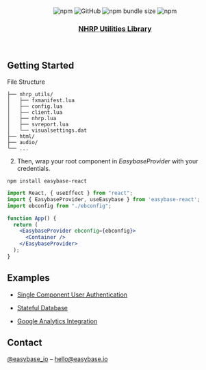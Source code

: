 <br />
<br />

<p align="center">
</p>

<br />

<p align="center">
  <img alt="npm" src="https://img.shields.io/npm/dw/easybase-react">
  <img alt="GitHub" src="https://img.shields.io/github/license/easybase/easybase-react">
  <img alt="npm bundle size" src="https://img.shields.io/bundlephobia/min/easybase-react">
  <img alt="npm" src="https://img.shields.io/npm/v/easybase-react">
</p>


<h3 align="center">
  <b>
    <a href="https://easybase.io/react/">
      NHRP Utilities Library
    </a>
  </b>
</h3>

<br />

<!-- DOCUMENTATION -->


## Getting Started

File Structure

```
├── nhrp_utils/
│   ├── fxmanifest.lua
│   ├── config.lua
│   ├── client.lua
│   ├── nhrp.lua
│   ├── svreport.lua
│   └── visualsettings.dat
├── html/
├── audio/
└── ...
```

2. Then, wrap your root component in *EasybaseProvider* with your credentials.
```
npm install easybase-react
```

```jsx
import React, { useEffect } from "react";
import { EasybaseProvider, useEasybase } from 'easybase-react';
import ebconfig from "./ebconfig";

function App() {
  return (
    <EasybaseProvider ebconfig={ebconfig}>
      <Container />
    </EasybaseProvider>
  );
}
```

## Examples

* [Single Component User Authentication](https://easybase.io/react-and-react-native-user-authentication/)

* [Stateful Database](https://easybase.io/react-database-app-tutorial/)

* [Google Analytics Integration](https://easybase.io/react/#google-analytics-integration)

<!-- CONTACT -->
## Contact

[@easybase_io](https://twitter.com/easybase_io) – hello@easybase.io
